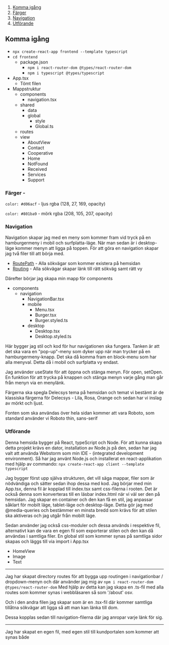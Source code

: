 1. [Komma igång](#komma-igng)
2. [Färger](#frger--)
3. [Navigation](#navigation)
4. [Utförande](#utfrande)

## Komma igång

- `npx create-react-app frontend --template typescript`
- `cd frontend`
  - package.json
    - `npm i react-router-dom @types/react-router-dom`
    - `npm i typescript @types/typescript`
- App.tsx
  - Tömt filen
- Mappstruktur
  - components
    - navigation.tsx
  - shared
    - data
    - global
      - style
      - Global.ts
  - routes
  - view
    - AboutView
    - Contact
    - Cooperative
    - Home
    - NotFound
    - Received
    - Services
    - Support

### Färger -

`color: #d06acf` - ljus rgba (128, 27, 169, opacity)

`color: #801ba9` - mörk rgba (208, 105, 207, opacity)

### Navigation

Navigation skapar jag med en meny som kommer fram vid tryck på en hamburgermeny i mobil och surfplatta-läge. När man
sedan är i desktop-läge kommer menyn att ligga på toppen. För att göra en navigation skapar jag två filer till att börja
med.

- [RoutePath](./frontend/src/routes/RoutePath.ts) - Alla sökvägar som kommer existera på hemsidan
- [Routing](./frontend/src/routes/Routing.tsx) - Alla sökvägar skapar länk till rätt sökväg samt rätt vy

Därefter börjar jag skapa min mapp för components

- components
  - navigation
    - NavigationBar.tsx
    - mobile
      - Menu.tsx
      - Burger.tsx
      - Burger.styled.ts
    - desktop
      - Desktop.tsx
      - Desktop.styled.ts

Här bygger jag stil och kod för hur navigationen ska fungera.
Tanken är att det ska vara en "pop-up"-meny som dyker upp när man trycker på en hamburgermeny-knapp.
Det ska då komma fram en block-menu som har alla menyval. Detta då i mobil och surfplatta vy endast.

Jag använder useState för att öppna och stänga menyn. För open, setOpen.
En funktion för att trycka på knappen och stänga menyn varje gång man går från menyn via en menylänk.

Färgerna ska spegla Delecsys tema på hemsidan och temat vi bestämt är de klassiska färgerna för
Delecsys - Lila, Rosa, Orange och sedan har vi inslag av mörkt och ljust.

Fonten som ska användas över hela sidan kommer att vara Roboto, som standard använder vi Roboto thin, sans-serif

### Utförande

Denna hemsida bygger på React, typeScript och Node. För att kunna skapa detta projekt krävs en dator, installation av
Node.js på den, sedan har jag valt att använda Webstorm som min IDE - (integrated development environment).
Så har jag använt Node.js och installerat en react-applikation med hjälp av commando:
`npx create-react-app client --template typescript`

Jag bygger först upp själva strukturen, det vill säga mappar, filer som är nödvändiga och sätter sedan ihop dessa med
kod.
Jag börjar med min App.tsx, denna fil är kopplad till index.tsx samt css-filerna i rooten. Det är också denna som
konverteras till en läsbar index.html när vi väl ser den på hemsidan.
Jag skapar en container och den kan få en stil, jag anpassar såklart för mobilt läge, tablet-läge och desktop-läge.
Detta gör jag med @media-queries och bestämmer en minsta bredd som krävs för att stilen ska aktiveras och jag utgår från
mobilt läge.

Sedan använder jag också css-moduler och dessa används i respektive fil, alternativt kan de vara en egen fil som
exporterar stilen och den kan då användas i samtliga filer.
En global stil som kommer synas på samtliga sidor skapas och läggs till via import i App.tsx

- HomeView
- Image
- Text

---

Jag har skapat directory routes för att bygga upp routingen i navigationbar / dropdown-menyn och där använder jag mig
av `npm i react-router-dom @types/react-router-dom`
Med hjälp av detta kan jag skapa en .ts-fil med alla routes som kommer synas i webbläsaren så som '/about' osv.

Och i den andra filen jag skapar som är en .tsx-fil där kommer samtliga tillåtna sökvägar att ligga så att man kan länka
till dom.

Dessa kopplas sedan till navigation-filerna där jag anropar varje länk för sig.

---

Jag har skapat en egen fil, med egen stil till kundportalen som kommer att synas både
